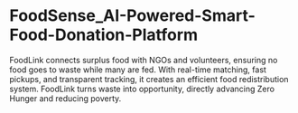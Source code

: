 # FoodSense_AI-Powered-Smart-Food-Donation-Platform
FoodLink connects surplus food with NGOs and volunteers, ensuring no food goes to waste while many are fed. With real-time matching, fast pickups, and transparent tracking, it creates an efficient food redistribution system. FoodLink turns waste into opportunity, directly advancing Zero Hunger and reducing poverty.
